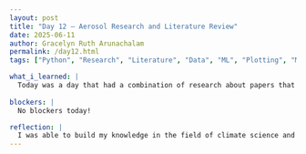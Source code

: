 ```yaml
---
layout: post
title: "Day 12 – Aerosol Research and Literature Review"
date: 2025-06-11
author: Gracelyn Ruth Arunachalam
permalink: /day12.html
tags: ["Python", "Research", "Literature", "Data", "ML", "Plotting", "Monitoring Using AI"]

what_i_learned: |
  Today was a day that had a combination of research about papers that have implemented AI into the domain of monitoring and predicting PM2.5 at stations various countries. I was able to find papers that have done the same project that we were assigned. I  was able to investigate how they had used python to carry out our project. Following that session, I was able to learn how to plot and use the various libraries in python, such as mathplotlib, seaborn and sklearn. 
 
blockers: |
  No blockers today!

reflection: |
  I was able to build my knowledge in the field of climate science and also see the real world application of computer engineering in the field of climate science. Researching papers and reviewing them was also a great opportunity for my to build my research and paper writing skills. I look forward to learning more about climate science in forthcoming sessions.
---
```

